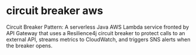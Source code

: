# circuit breaker aws
Circuit Breaker Pattern: A serverless Java AWS Lambda service fronted by API Gateway that uses a Resilience4j circuit breaker to protect calls to an external API, streams metrics to CloudWatch, and triggers SNS alerts when the breaker opens.